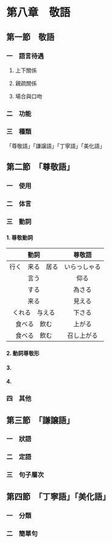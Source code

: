 # 第八章　敬語

## 第一節　敬語

### 一　語言待遇

1. 上下關係

2. 親疏關係

3. 場合與口吻


### 二　功能

### 三　種類

「尊敬語」「謙譲語」「丁寧語」「美化語」


## 第二節　「尊敬語」

### 一　使用
### 二　体言
### 三　動詞

#### 1. 尊敬動詞

|       動詞       |    尊敬語    |
| :--------------: | :----------: |
| 行く　来る　居る | いらっしゃる |
|       言う       |     仰る     |
|       する       |    為さる    |
|       来る       |    見える    |
|  くれる　与える  |    下さる    |
|   食べる　飲む   |    上がる    |
|   食べる　飲む   |  召し上がる  |


#### 2. 動詞尊敬形
#### 3. 
#### 4. 


### 四　其他


## 第三節　「謙譲語」

### 一　狀語
### 二　定語
### 三　句子層次

## 第四節　「丁寧語」「美化語」

### 一　分類
### 二　簡單句


